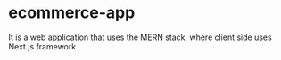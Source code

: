 # ecommerce-app
It is a web application that uses the MERN stack, where client side uses Next.js framework
